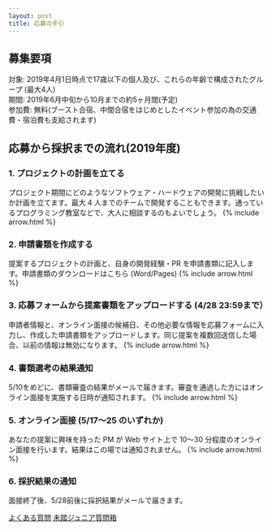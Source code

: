 ```yaml
---
layout: post
title: 応募の手引
---
```

## 募集要項
対象: 2019年4月1日時点で17歳以下の個人及び、これらの年齢で構成されたグループ (最大4人)  
期間: 2019年6月中旬から10月までの約5ヶ月間(予定)  
参加費: 無料(ブースト合宿、中間合宿をはじめとしたイベント参加の為の交通費・宿泊費も支給されます)

## 応募から採択までの流れ(2019年度)
### 1. プロジェクトの計画を立てる
プロジェクト期間にどのようなソフトウェア・ハードウェアの開発に挑戦したいか計画を立てます。最大 4 人までのチームで開発することもできます。通っているプログラミング教室などで、大人に相談するのもよいでしょう。
{% include arrow.html %}

### 2. 申請書類を作成する
提案するプロジェクトの計画と、自身の開発経験・PR を申請書類に記入します。申請書類のダウンロードはこちら (Word/Pages)
{% include arrow.html %}

### 3. 応募フォームから提案書類をアップロードする (4/28 23:59まで）
申請者情報と、オンライン面接の候補日、その他必要な情報を応募フォームに入力し、作成した申請書類をアップロードします。同じ提案を複数回送信した場合、以前の情報は無効になります。
{% include arrow.html %}

### 4. 書類選考の結果通知
5/10をめどに、書類審査の結果がメールで届きます。審査を通過した方にはオンライン面接を実施する日時が通知されます。
{% include arrow.html %}

### 5. オンライン面接 (5/17～25 のいずれか)
あなたの提案に興味を持った PM が Web サイト上で 10〜30 分程度のオンライン面接を行います。結果はこの場では通知されません。
{% include arrow.html %}

### 6. 採択結果の通知
面接終了後、5/28前後に採択結果がメールで届きます。

<a href="/" class="button">よくある質問</a>
<a href="/" class="button">未踏ジュニア質問箱</a>
